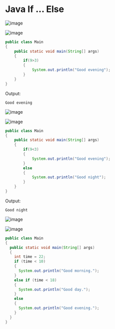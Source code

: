 # Java If ... Else

![image](https://github.com/user-attachments/assets/97666f3f-b210-427d-964f-2ec2db5ffa16)

![image](https://github.com/user-attachments/assets/ed001284-f738-4766-b938-7ed5aa20a2e4)

```java
public class Main
{
    public static void main(String[] args)
    {
        if(9>3)
        {
            System.out.println("Good evening");
        }
    }
}
```

Output:

```
Good evening
```

![image](https://github.com/user-attachments/assets/b30a6af3-d6b0-48e2-aab6-91417a6cdea1)

![image](https://github.com/user-attachments/assets/9b664263-5155-42b8-ab90-c3b89de11321)

```java
public class Main
{
    public static void main(String[] args)
    {
        if(9<3)
        {
            System.out.println("Good evening");
        }
        else
        {
            System.out.println("Good night");
        }
    }
}
```

Output:
```
Good night
```

![image](https://github.com/user-attachments/assets/886ecdf8-8b39-4083-996b-42b89cc4361f)

![image](https://github.com/user-attachments/assets/a335e42b-17cd-49ff-b1be-f579275241db)

```java
public class Main
{
  public static void main(String[] args)
  {
    int time = 22;
    if (time < 10)
    {
      System.out.println("Good morning.");
    }
    else if (time < 18)
    {
      System.out.println("Good day.");
    }
    else
    {
      System.out.println("Good evening.");
    }
  }
}
```

